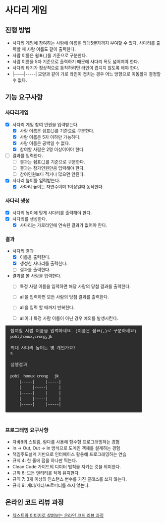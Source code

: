 # 사다리 게임
## 진행 방법
* 사다리 게임에 참여하는 사람에 이름을 최대5글자까지 부여할 수 있다. 사다리를 출력할 때 사람 이름도 같이 출력한다.
* 사람 이름은 쉼표(,)를 기준으로 구분한다.
* 사람 이름을 5자 기준으로 출력하기 때문에 사다리 폭도 넓어져야 한다.
* 사다리 타기가 정상적으로 동작하려면 라인이 겹치지 않도록 해야 한다.
* |-----|-----| 모양과 같이 가로 라인이 겹치는 경우 어느 방향으로 이동할지 결정할 수 없다.
## 기능 요구사항
### 사다리게임
* [X] 사다리 게임 참여 인원을 입력받는다.
  * [X] 사람 이름은 쉼표(,)를 기준으로 구분한다.
  * [X] 사람 이름은 5자 이하만 가능하다.
  * [X] 사람 이름은 공백일 수 없다.
  * [X] 참여할 사람은 2명 이상이어야 한다.
* [ ] 결과를 입력한다.
  * [ ] 결과는 쉼표(,)를 기준으로 구분한다.
  * [ ] 결과는 참가인원만큼 입력해야 한다.
  * [ ] 참여인원보다 적거나 많으면 안된다.
* [X] 사다리 높이를 입력받는다.
  * [X] 사다리 높이는 자연수이며 1이상일때 동작한다. 
### 사다리 생성
* [X] 사다리 높이에 맞게 사다리를 출력해야 한다.
* [X] 사다리를 생성한다.
  * [X] 사다리는 가로라인에 연속된 결과가 없어야 한다. 
### 결과
* 사다리 결과
  * [X] 이름을 출력한다.
  * [X] 생성한 사다리를 출력한다.
  * [ ] 결과를 출력한다.
* 결과를 볼 사람을 입력한다.
  * [ ] 특정 사람 이름을 입력하면 해당 사람의 당첨 결과를 출력한다.
  * [ ] all을 입력하면 모든 사람의 당첨 결과를 출력한다. 
  * [ ] all을 입력 할 때까지 반복한다.
  * [ ] all이나 특정 사람 이름이 아닌 경우 예외를 발생시킨다.
  

![img.png](resultImg.png)

### 프로그래밍 요구사항
- 자바8의 스트림, 람다를 사용해 함수형 프로그래밍하는 경험
- In -> Out, Out -> In 방식으로 도메인 객체를 설계하는 경험
- 책임주도설계 기반으로 인터페이스 활용해 프로그래밍하는 연습
- 규칙 4: 한 줄에 점을 하나만 찍는다.
- Clean Code 가이드의 디미터 법칙을 지키는 것을 의미한다.
- 규칙 6: 모든 엔티티를 작게 유지한다.
- 규칙 7: 3개 이상의 인스턴스 변수를 가진 클래스를 쓰지 않는다.
- 규칙 9: 게터/세터/프로퍼티를 쓰지 않는다.
## 온라인 코드 리뷰 과정
* [텍스트와 이미지로 살펴보는 온라인 코드 리뷰 과정](https://github.com/nextstep-step/nextstep-docs/tree/master/codereview)